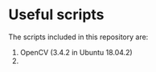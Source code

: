 # Useful scripts
The scripts included in this repository are:
<ol>
  <li>OpenCV (3.4.2 in Ubuntu 18.04.2)</li>
  <li></li>
</ol>
